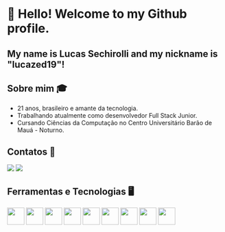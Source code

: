 # 👋 Hello! Welcome to my Github profile.
## My name is Lucas Sechirolli and my nickname is "lucazed19"! 


## Sobre mim 🎓
- 21 anos, brasileiro e amante da tecnologia. 
- Trabalhando atualmente como desenvolvedor Full Stack Junior.
- Cursando Ciências da Computação no Centro Universitário Barão de Mauá - Noturno.

## Contatos 📱
<a href = "mailto:lucazed19@outlook.com.br"><img src="https://img.shields.io/badge/Microsoft_Outlook-0078D4?style=for-the-badge&logo=microsoft-outlook&logoColor=white" target="_blank"></a>
<a href="https://www.linkedin.com/in/lucas-eduardo-sechirolli-da-silva-423767236/" target="_blank"><img src="https://img.shields.io/badge/LinkedIn-0077B5?style=for-the-badge&logo=linkedin&logoColor=white" target="_blank"></a>


## Ferramentas e Tecnologias 🖥️
<div class="row">
 <img src="https://cdn.jsdelivr.net/gh/devicons/devicon/icons/html5/html5-original.svg" width="40" height="40"/> 
 <img src="https://cdn.jsdelivr.net/gh/devicons/devicon/icons/css3/css3-plain.svg" width="40" height="40"/> 
 <img src="https://cdn.jsdelivr.net/gh/devicons/devicon/icons/javascript/javascript-original.svg" width="40" height="40"/> 
 <img src="https://cdn.jsdelivr.net/gh/devicons/devicon/icons/typescript/typescript-original.svg" width="40" heigth="40"/> 
 <img src="https://cdn.jsdelivr.net/gh/devicons/devicon/icons/angularjs/angularjs-original.svg" width="40" height="40"/> 
 <img src="https://cdn.jsdelivr.net/gh/devicons/devicon/icons/java/java-original.svg" width="40" height="40"/> 
 <img src="https://cdn.jsdelivr.net/gh/devicons/devicon/icons/postgresql/postgresql-original.svg" width="40" height="40"/> 
 <img src="https://cdn.jsdelivr.net/gh/devicons/devicon/icons/spring/spring-original.svg" width="40" height="40" /> 
 <img src="https://cdn.jsdelivr.net/gh/devicons/devicon@latest/icons/cplusplus/cplusplus-original.svg" width="40" height="40"/>
</div>

<!--
 ## Estatísticas
 <div>
<a href="https://github.com/lucazed19">
<img height="180em" src="https://github-readme-stats.vercel.app/api/top-langs/?username=lucazed19&layout=compact&langs_count=7&theme=tokyonight"/>
<img height="180em" src="https://github-readme-stats.vercel.app/api?username=lucazed19&show_icons=true&theme=tokyonight&include_all_commits=true&count_private=true"/>
</div>
-->
